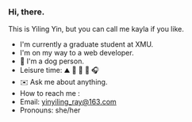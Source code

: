 ### Hi, there. 
This is Yiling Yin, but you can call me kayla if you like.
- I'm currently a graduate student at XMU. 
- I'm on my way to a web developer. 
- 🐶  I'm a dog person. 
- Leisure time: ⛰️ 🚴 🏃 📖 🎧
- ✉️ Ask me about anything.
- How to reach me : 
-   Email: yinyiling_ray@163.com
-   Pronouns: she/her 

